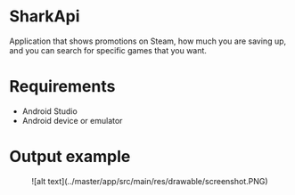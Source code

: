 # SharkApi

Application that shows promotions on Steam, how much you are saving up, and you can search for specific games that you want.

# Requirements

* Android Studio
* Android device or emulator

# Output example

<p style="text-align:center;">
![alt text](../master/app/src/main/res/drawable/screenshot.PNG)
